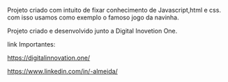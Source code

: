 Projeto criado com intuito de fixar conhecimento de Javascript,html e css. com isso usamos como exemplo o famoso jogo da navinha.

Projeto criado e desenvolvido junto a Digital Inovetion One.

link Importantes:

 https://digitalinnovation.one/

 https://www.linkedin.com/in/-almeida/
 